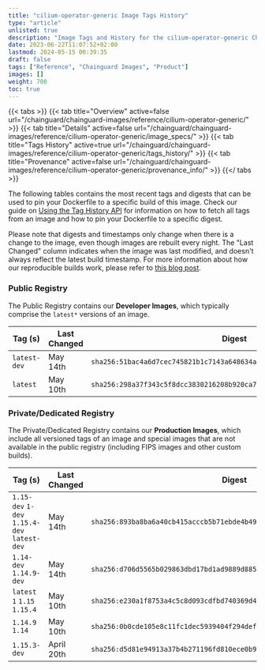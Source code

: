 ```yaml
---
title: "cilium-operator-generic Image Tags History"
type: "article"
unlisted: true
description: "Image Tags and History for the cilium-operator-generic Chainguard Image"
date: 2023-06-22T11:07:52+02:00
lastmod: 2024-05-15 00:39:35
draft: false
tags: ["Reference", "Chainguard Images", "Product"]
images: []
weight: 700
toc: true
---
```


{{< tabs >}}
{{< tab title="Overview" active=false url="/chainguard/chainguard-images/reference/cilium-operator-generic/" >}}
{{< tab title="Details" active=false url="/chainguard/chainguard-images/reference/cilium-operator-generic/image_specs/" >}}
{{< tab title="Tags History" active=true url="/chainguard/chainguard-images/reference/cilium-operator-generic/tags_history/" >}}
{{< tab title="Provenance" active=false url="/chainguard/chainguard-images/reference/cilium-operator-generic/provenance_info/" >}}
{{</ tabs >}}

The following tables contains the most recent tags and digests that can be used to pin your Dockerfile to a specific build of this image. Check our guide on [Using the Tag History API](/chainguard/chainguard-images/using-the-tag-history-api/) for information on how to fetch all tags from an image and how to pin your Dockerfile to a specific digest.

Please note that digests and timestamps only change when there is a change to the image, even though images are rebuilt every night. The "Last Changed" column indicates when the image was last modified, and doesn't always reflect the latest build timestamp. For more information about how our reproducible builds work, please refer to [this blog post](https://www.chainguard.dev/unchained/reproducing-chainguards-reproducible-image-builds).

### Public Registry
The Public Registry contains our **Developer Images**, which typically comprise the `latest*` versions of an image.

| Tag (s)       | Last Changed | Digest                                                                    |
|---------------|--------------|---------------------------------------------------------------------------|
|  `latest-dev` | May 14th     | `sha256:51bac4a6d7cec745821b1c7143a648634adc3fd8d35a9178778560152254728d` |
|  `latest`     | May 10th     | `sha256:298a37f343c5f8dcc3830216208b920ca733d49101aa2319df9d97a373d1a967` |


### Private/Dedicated Registry
The Private/Dedicated Registry contains our **Production Images**, which include all versioned tags of an image and special images that are not available in the public registry (including FIPS images and other custom builds).

| Tag (s)                                       | Last Changed | Digest                                                                    |
|-----------------------------------------------|--------------|---------------------------------------------------------------------------|
|  `1.15-dev` `1-dev` `1.15.4-dev` `latest-dev` | May 14th     | `sha256:893ba8ba6a40cb415acccb5b71ebde4b498d6490f70f8175f1e76bd6888cdeaa` |
|  `1.14-dev` `1.14.9-dev`                      | May 14th     | `sha256:d706d5565b029863dbd17bd1ad9889d8851d2275e3d7e76d55a30e5933cdc59f` |
|  `latest` `1` `1.15` `1.15.4`                 | May 10th     | `sha256:e230a1f8753a4c5c8d093cdfbd740369d4a1c9b6c8438ffa14601e4d6011022c` |
|  `1.14.9` `1.14`                              | May 10th     | `sha256:0b0cde105e8c11fc1dec5939404f294def6f21e268b21f3915c1ceedfc1a0d49` |
|  `1.15.3-dev`                                 | April 20th   | `sha256:d5d81e94913a37b4b271196fd810ece0b97efc7deedbb478c1cce2fc06b63d8f` |

